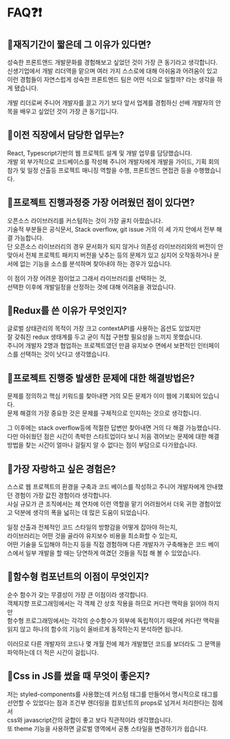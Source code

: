 # FAQ❓❗

## 💭재직기간이 짧은데 그 이유가 있다면?

성숙한 프론트앤드 개발문화를 경험해보고 싶었던 것이 가장 큰 동기라고 생각합니다.  
신생기업에서 개발 리더역을 맡으며 여러 가지 스스로에 대해 아쉬움과 어려움이 있고
이런 경험들이 자연스럽게 성숙한 프론트엔드 팀은 어떤 식으로 일할까? 라는 생각을 하게 됐습니다.

개발 리더로써 주니어 개발자를 끌고 가기 보다 앞서 업계를 경험하신 선배 개발자의 안목을 배우고 싶었던 것이 가장 큰 동기입니다.

## 💭이전 직장에서 담당한 업무는?

React, Typescript기반의 웹 프로젝트 설계 및 개발 업무를 담당했습니다.  
개발 외 부가적으로 코드베이스를 작성해 주니어 개발자에게 개발을 가이드, 기획 회의 참가 및 일정 산출등 프로젝트 매니징 역할을 수행, 프론트엔드 면접관 등을 수행했습니다.

## 💭프로젝트 진행과정중 가장 어려웠던 점이 있다면?

오픈소스 라이브러리를 커스텀하는 것이 가장 골치 아팠습니다.  
기술적 부분들은 공식문서, Stack overflow, git issue 거의 이 세 가지 안에서 전부 해결 가능합니다.  
단 오픈소스 라이브러리의 경우 문서화가 되지 않거나
의존성 라이브러리와의 버전이 안 맞아서 전체 프로젝트 패키지 버전을 낮추는 등의 문제가 있고
심지어 오작동하거나 문서에 없는 기능을 소스를 분석하며 찾아내야 하는 경우가 있습니다.

이 점이 가장 어려운 점이었고 그래서 라이브러리를 선택하는 것,  
선택한 이후에 개발일정을 산정하는 것에 대해 어려움을 겪었습니다.

## 💭Redux를 쓴 이유가 무엇인지?

글로벌 상태관리의 목적이 가장 크고 contextAPI를 사용하는 옵션도 있었지만  
잘 갖춰진 redux 생태계를 두고 굳이 직접 구현할 필요성을 느끼지 못했습니다.  
주니어 개발자 2명과 협업하는 프로젝트였던 만큼 유지보수 면에서 보편적인 인터페이스를 선택하는 것이 낫다고 생각했습니다.

## 💭프로젝트 진행중 발생한 문제에 대한 해결방법은?

문제를 정의하고 핵심 키워드를 찾아내면 거의 모든 문제가 이미 웹에 기록되어 있습니다.  
문제 해결의 가장 중요한 것은 문제를 구체적으로 인지하는 것으로 생각합니다.

그 이후에는 stack overflow등에 적절한 답변만 찾아내면 거의 다 해결 가능했습니다.  
다만 아쉬웠던 점은 시간이 촉박한 스타트업이다 보니 처음 겪어보는 문제에 대한 해결방법을 찾는 시간이 얼마나 걸릴지 알 수 없다는 점이 부담으로 다가왔습니다.

## 💭가장 자랑하고 싶은 경험은?

스스로 웹 프로젝트의 환경을 구축과 코드 베이스를 작성하고 주니어 개발자에게 안내했던 경험이 가장 값진 경험이라 생각합니다.  
사실 규모가 큰 조직에서는 제 연차에 이런 역할을 맡기 어려웠어서 더욱 귀한 경험이었고 덕분에 생각의 폭을 넓히는 데 많은 도움이 되었습니다.

일정 산출과 전체적인 코드 스타일의 방향감을 어떻게 잡아야 하는지,  
라이브러리는 어떤 것을 골라야 유지보수 비용을 최소화할 수 있는지,  
어떤 기술을 도입해야 하는지 등을 직접 경험하며 다른 개발자가 구축해놓은 코드 베이스에서 일부 개발을 할 때는 당연하게 여겼던 것들을 직접 해 볼 수 있었습니다.

## 💭함수형 컴포넌트의 이점이 무엇인지?

순수 함수가 갖는 무결성이 가장 큰 이점이라 생각합니다.  
객체지향 프로그래밍에서는 각 객체 간 상호 작용을 하므로 커다란 맥락을 읽어야 하지만  
함수형 프로그래밍에서는 각각의 순수함수가 외부에 독립적이기 때문에 커다란 맥락을 읽지 않고 하나의 함수의 기능이 올바르게 동작하는지 분석하면 됩니다.

이러므로 다른 개발자의 코드나 몇 개월 전에 제가 개발했던 코드를 보더라도 그 문맥을 파악하는데 더 적은 시간이 걸립니다.

## 💭Css in JS를 썼을 때 무엇이 좋은지?

저는 styled-components를 사용했는데 커스텀 태그를 만들어서 명시적으로 태그를 선언할 수 있었다는 점과 조건부 렌더링을 컴포넌트의 props로 넘겨서 처리한다는 점에서  
css와 javascript간의 궁합이 좋고 보다 직관적이라 생각했습니다.  
또 theme 기능을 사용하면 글로벌 영역에서 공통 스타일을 변경하기가 쉽습니다.
